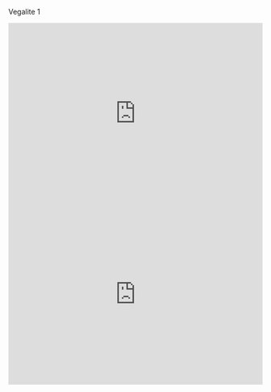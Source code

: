 Vegalite 1

<iframe width="100%" height="358" frameborder="0"
  src="https://observablehq.com/embed/@italoca/vega-lite-api-exercicios-2022?cells=yearHorsepower"></iframe>

<iframe width="100%" height="358" frameborder="0"
  src="https://observablehq.com/embed/@italoca/vega-lite-api-exercicios-2022?cells=yearHorsepower"></iframe>
